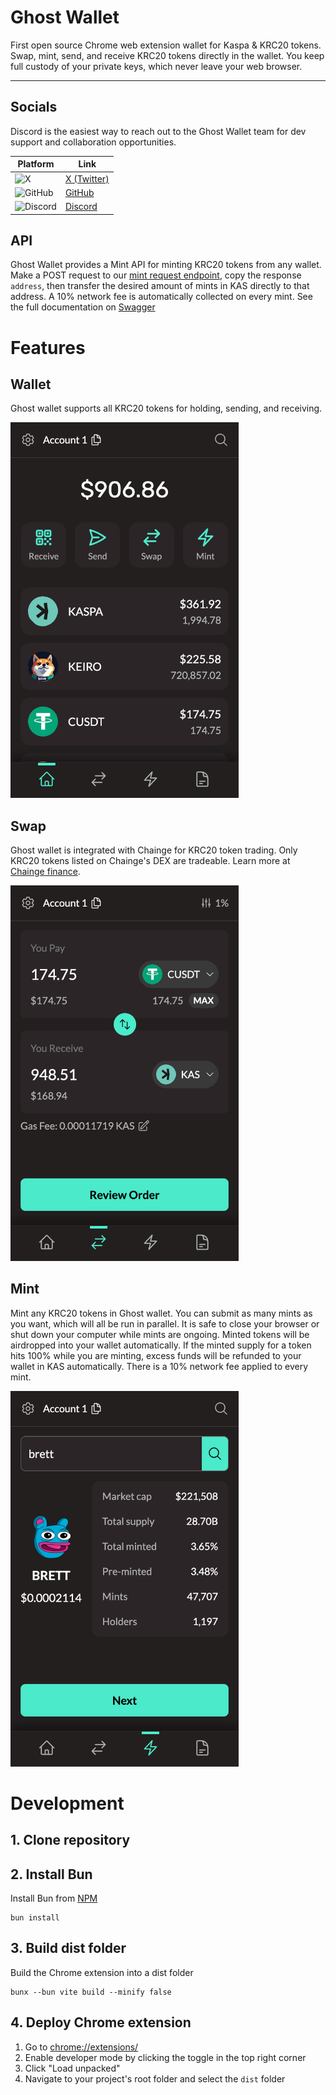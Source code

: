 # Ghost Wallet

First open source Chrome web extension wallet for Kaspa & KRC20 tokens. Swap, mint, send, and receive KRC20 tokens directly in the wallet. You keep full custody of your private keys, which never leave your web browser.

---

## Socials

Discord is the easiest way to reach out to the Ghost Wallet team for dev support and collaboration opportunities.

| Platform                                                                                                     | Link                                      |
|-------------------------------------------------------------------------------------------------------------|-------------------------------------------|
| ![X](https://img.shields.io/badge/X-%23000000.svg?style=for-the-badge&logo=x&logoColor=white)               | [X (Twitter)](https://x.com/ghostwallet_) |
| ![GitHub](https://img.shields.io/badge/GitHub-%23121011.svg?style=for-the-badge&logo=github&logoColor=white) | [GitHub](https://github.com/ghost-wallet) |
| ![Discord](https://img.shields.io/badge/Discord-%237289DA.svg?style=for-the-badge&logo=discord&logoColor=white) | [Discord](https://discord.gg/ghostwallet) |

## API

Ghost Wallet provides a Mint API for minting KRC20 tokens from any wallet. Make a POST request to our [mint request endpoint](https://api.ghostwallet.org/api#/KRC-20/MintController_mintRequest_v1), copy the response `address`, then transfer the desired amount of mints in KAS directly to that address.  A 10% network fee is automatically collected on every mint. See the full documentation on [Swagger](https://api.ghostwallet.org/api#)

# Features

## Wallet
Ghost wallet supports all KRC20 tokens for holding, sending, and receiving.

<img src="/assets/readme/wallet.png" alt="Ghost Wallet Screenshot" width="365">

## Swap
Ghost wallet is integrated with Chainge for KRC20 token trading. Only KRC20 tokens listed on Chainge's DEX are tradeable. Learn more at [Chainge finance](https://krc20.chainge.finance/).

<img src="/assets/readme/chainge-swap.png" alt="Ghost Wallet Screenshot" width="365">

## Mint
Mint any KRC20 tokens in Ghost wallet. You can submit as many mints as you want, which will all be run in parallel. It is safe to close your browser or shut down your computer while mints are ongoing. Minted tokens will be airdropped into your wallet automatically. If the minted supply for a token hits 100% while you are minting, excess funds will be refunded to your wallet in KAS automatically. There is a 10% network fee applied to every mint.

<img src="/assets/readme/mint.png" alt="Ghost Wallet Screenshot" width="365">

# Development
## 1. Clone repository

## 2. Install Bun

Install Bun from [NPM](https://www.npmjs.com/package/bun)

```
bun install
```

## 3. Build dist folder

Build the Chrome extension into a dist folder

```
bunx --bun vite build --minify false
```

## 4. Deploy Chrome extension

1. Go to [chrome://extensions/](chrome://extensions/)
2. Enable developer mode by clicking the toggle in the top right corner
3. Click "Load unpacked"
4. Navigate to your project's root folder and select the `dist` folder


